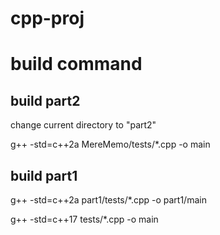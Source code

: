 # cpp-proj

# build command

## build part2

change current directory to "part2"

g++ -std=c++2a MereMemo/tests/*.cpp -o main

## build part1
g++ -std=c++2a part1/tests/*.cpp -o part1/main

g++ -std=c++17 tests/*.cpp -o main